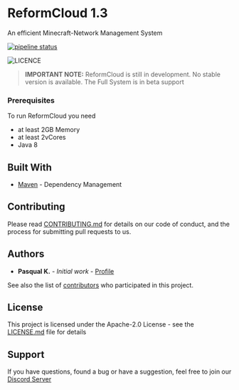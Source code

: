 # ReformCloud 1.3

An efficient Minecraft-Network Management System

[![pipeline status](https://gitlab.com/_Klaro/reformcloud/badges/master/pipeline.svg)](https://gitlab.com/_Klaro/reformcloud/commits/master)

![LICENCE](https://img.shields.io/badge/license-Apache--2.0-brightgreen.svg)

> <b>IMPORTANT NOTE:</b> ReformCloud is still in development. No stable version is available. The Full System is in beta support

### Prerequisites

To run ReformCloud you need 
 * at least 2GB Memory
 * at least 2vCores
 * Java 8

## Built With

* [Maven](https://maven.apache.org/) - Dependency Management

## Contributing

Please read [CONTRIBUTING.md](https://gitlab.com/_Klaro/reformcloud/blob/master/.gitlab/CONTRIBUTING.md) for details on our code of conduct, and the process for submitting pull requests to us.

## Authors

* **Pasqual K.** - *Initial work* - [Profile](https://gitlab.com/_Klaro)

See also the list of [contributors](https://gitlab.com/_Klaro/reformcloud/graphs/master) who participated in this project.

## License

This project is licensed under the Apache-2.0 License - see the [LICENSE.md](LICENSE) file for details

## Support

If you have questions, found a bug or have a suggestion, feel free to join our [Discord Server](https://discord.gg/uskXdVZ)
